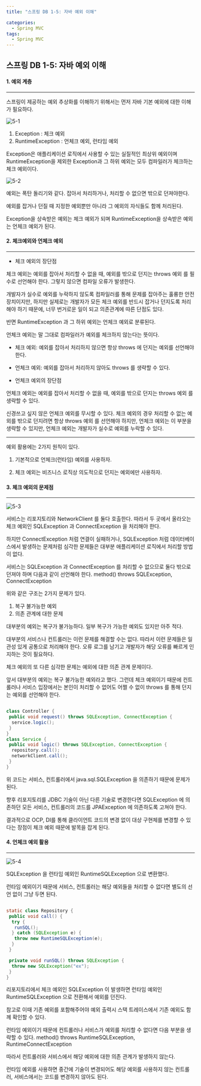 ```yaml
---
title: "스프링 DB 1-5: 자바 예외 이해"

categories:
  - Spring MVC
tags:
  - Spring MVC
---
```


## 스프링 DB 1-5: 자바 예외 이해

#### 1. 예외 계층

---

스프링이 제공하는 예외 추상화를 이해하기 위해서는 먼저 자바 기본 예외에 대한 이해가 필요하다.

![5-1](https://github.com/mjh851819/mjh851819.github.io/assets/70308520/3e0c548a-e29e-447e-a65b-4500e17b60ff)

1. Exception : 체크 예외
2. RuntimeException : 언체크 예외, 런타임 예외

Exception은 애플리케이션 로직에서 사용할 수 있는 실질적인 최상위 예외이며 RuntimeException을 제외한 Exception과 그 하위 예외는 모두 컴파일러가 체크하는 체크 예외이다.

![5-2](https://github.com/mjh851819/mjh851819.github.io/assets/70308520/4f7e87a2-739b-4eda-be96-6410bd06db35)

예외는 폭탄 돌리기와 같다. 잡아서 처리하거나, 처리할 수 없으면 밖으로 던져야한다.

예외를 잡거나 던질 때 지정한 예외뿐만 아니라 그 예외의 자식들도 함께 처리된다.

Exception을 상속받은 예외는 체크 예외가 되며 RuntimeException을 상속받은 예외는 언체크 예외가 된다.

#### 2. 체크예외와 언체크 예외

---

- 체크 예외의 장단점

체크 예외는 예외를 잡아서 처리할 수 없을 때, 예외를 밖으로 던지는 throws 예외 를 필수로 선언해야 한다. 그렇지 않으면 컴파일 오류가 발생한다.

개발자가 실수로 예외를 누락하지 않도록 컴파일러를 통해 문제를 잡아주는 훌륭한 안전 장치이지만, 하지만 실제로는 개발자가 모든 체크 예외를 반드시 잡거나 던지도록 처리해야 하기 때문에, 너무 번거로운 일이 되고 의존관계에 따른 단점도
있다.

반면 RuntimeException 과 그 하위 예외는 언체크 예외로 분류된다.

언체크 예외는 말 그대로 컴파일러가 예외를 체크하지 않는다는 뜻이다.

- 체크 예외: 예외를 잡아서 처리하지 않으면 항상 throws 에 던지는 예외를 선언해야 한다.
- 언체크 예외: 예외를 잡아서 처리하지 않아도 throws 를 생략할 수 있다.

- 언체크 예외의 장단점

언체크 예외는 예외를 잡아서 처리할 수 없을 때, 예외를 밖으로 던지는 throws 예외 를 생략할 수 있다.

신경쓰고 싶지 않은 언체크 예외를 무시할 수 있다. 체크 예외의 경우 처리할 수 없는 예외를 밖으로 던지려면 항상 throws 예외 를 선언해야 하지만, 언체크 예외는 이 부분을 생략할 수 있지만, 언체크 예외는 개발자가 실수로 예외를 누락할 수 있다.

---

예외 활용에는 2가지 원칙이 있다.

1. 기본적으로 언체크(런타임) 예외를 사용하자.

2. 체크 예외는 비즈니스 로직상 의도적으로 던지는 예외에만 사용하자.

#### 3. 체크 예외의 문제점

---

![5-3](https://github.com/mjh851819/mjh851819.github.io/assets/70308520/95040cbd-6328-45ef-8cef-19d1ad244bcd)

서비스는 리포지토리와 NetworkClient 를 둘다 호출한다. 따라서 두 곳에서 올라오는 체크 예외인 SQLException 과 ConnectException 을 처리해야 한다.

하지만 ConnectException 처럼 연결이 실패하거나, SQLException 처럼 데이터베이스에서 발생하는 문제처럼 심각한 문제들은 대부분 애플리케이션 로직에서 처리할 방법이 없다.

서비스는 SQLException 과 ConnectException 를 처리할 수 없으므로 둘다 밖으로 던져야 하며 다음과 같이 선언해야 한다. method() throws SQLException, ConnectException

위와 같은 구조는 2가지 문제가 있다.

1. 복구 불가능한 예외
2. 의존 관계에 대한 문제

대부분의 예외는 복구가 불가능하다. 일부 복구가 가능한 예외도 있지만 아주 적다.

대부분의 서비스나 컨트롤러는 이런 문제를 해결할 수는 없다. 따라서 이런 문제들은 일관성 있게 공통으로 처리해야 한다. 오류 로그를 남기고 개발자가 해당 오류를 빠르게 인지하는 것이 필요하다.

체크 예외의 또 다른 심각한 문제는 예외에 대한 의존 관계 문제이다.

앞서 대부분의 예외는 복구 불가능한 예외라고 했다. 그런데 체크 예외이기 때문에 컨트롤러나 서비스 입장에서는 본인이 처리할 수 없어도 어쩔 수 없이 throws 를 통해 던지는 예외를 선언해야 한다.

```java

class Controller {
 public void request() throws SQLException, ConnectException {
  service.logic();
 }
}
class Service {
 public void logic() throws SQLException, ConnectException {
  repository.call();
  networkClient.call();
 }
}

```

위 코드는 서비스, 컨트롤러에서 java.sql.SQLException 을 의존하기 때문에 문제가 된다.

향후 리포지토리를 JDBC 기술이 아닌 다른 기술로 변경한다면 SQLException 에 의존하던 모든 서비스, 컨트롤러의 코드를 JPAException 에 의존하도록 고쳐야 한다.

결과적으로 OCP, DI를 통해 클라이언트 코드의 변경 없이 대상 구현체를 변경할 수 있다는 장점이 체크 예외 때문에 발목을 잡게 된다.

#### 4. 언체크 예외 활용

---

![5-4](https://github.com/mjh851819/mjh851819.github.io/assets/70308520/0fd0f0b6-de66-42bc-99a9-e7e4b2f10595)

SQLException 을 런타임 예외인 RuntimeSQLException 으로 변환했다.

런타임 예외이기 때문에 서비스, 컨트롤러는 해당 예외들을 처리할 수 없다면 별도의 선언 없이 그냥 두면 된다.

```java

static class Repository {
 public void call() {
  try {
   runSQL();
  } catch (SQLException e) {
   throw new RuntimeSQLException(e);
  }
 }

 private void runSQL() throws SQLException {
  throw new SQLException("ex");
 }
}

```

리포지토리에서 체크 예외인 SQLException 이 발생하면 런타임 예외인 RuntimeSQLException 으로 전환해서 예외를 던진다.

참고로 이때 기존 예외를 포함해주어야 예외 출력시 스택 트레이스에서 기존 예외도 함께 확인할 수 있다.

런타임 예외이기 때문에 컨트롤러나 서비스가 예외를 처리할 수 없다면 다음 부분을 생략할 수 있다. method() throws RuntimeSQLException, RuntimeConnectException

따라서 컨트롤러와 서비스에서 해당 예외에 대한 의존 관계가 발생하지 않는다.

런타임 예외를 사용하면 중간에 기술이 변경되어도 해당 예외를 사용하지 않는 컨트롤러, 서비스에서는 코드를 변경하지 않아도 된다.
